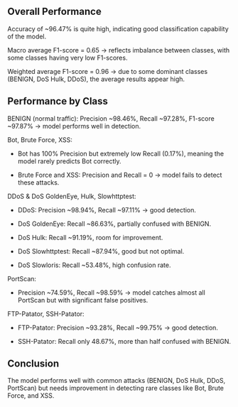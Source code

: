 ## Overall Performance

Accuracy of ~96.47% is quite high, indicating good classification capability of the model.

Macro average F1-score = 0.65 → reflects imbalance between classes, with some classes having very low F1-scores.

Weighted average F1-score = 0.96 → due to some dominant classes (BENIGN, DoS Hulk, DDoS), the average results appear high.

## Performance by Class

BENIGN (normal traffic): Precision ~98.46%, Recall ~97.28%, F1-score ~97.87% → model performs well in detection.

Bot, Brute Force, XSS:

- Bot has 100% Precision but extremely low Recall (0.17%), meaning the model rarely predicts Bot correctly.

- Brute Force and XSS: Precision and Recall = 0 → model fails to detect these attacks.

DDoS & DoS GoldenEye, Hulk, Slowhttptest:

- DDoS: Precision ~98.94%, Recall ~97.11% → good detection.

- DoS GoldenEye: Recall ~86.63%, partially confused with BENIGN.

- DoS Hulk: Recall ~91.19%, room for improvement.

- DoS Slowhttptest: Recall ~87.94%, good but not optimal.

- DoS Slowloris: Recall ~53.48%, high confusion rate.

PortScan:

- Precision ~74.59%, Recall ~98.59% → model catches almost all PortScan but with significant false positives.

FTP-Patator, SSH-Patator:

- FTP-Patator: Precision ~93.28%, Recall ~99.75% → good detection.

- SSH-Patator: Recall only 48.67%, more than half confused with BENIGN.

## Conclusion

The model performs well with common attacks (BENIGN, DoS Hulk, DDoS, PortScan) but needs improvement in detecting rare classes like Bot, Brute Force, and XSS.

